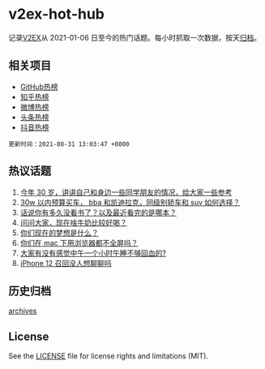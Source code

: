 # v2ex-hot-hub

 记录[V2EX](https://www.v2ex.com/)从 2021-01-06 日至今的热门话题。每小时抓取一次数据，按天[归档](archives)。
 
 ## 相关项目

- [GitHub热榜](https://github.com/snaildev/github-hot-hub)
- [知乎热榜](https://github.com/snaildev/zhihu-hot-hub)
- [微博热榜](https://github.com/snaildev/weibo-hot-hub)
- [头条热榜](https://github.com/snaildev/toutiao-hot-hub)
- [抖音热榜](https://github.com/snaildev/douyin-hot-hub)


 `更新时间：2021-08-31 13:03:47 +0800`

## 热议话题

1. [今年 30 岁，讲讲自己和身边一些同学朋友的情况，给大家一些参考](https://www.v2ex.com/t/798851)
1. [30w 以内预算买车， bba 和凯迪拉克，同级别轿车和 suv 如何选择？](https://www.v2ex.com/t/798832)
1. [话说你有多久没看书了？以及最近看完的是哪本？](https://www.v2ex.com/t/798973)
1. [问问大家，现在啥牛奶比较好喝？](https://www.v2ex.com/t/798939)
1. [你们现在的梦想是什么？](https://www.v2ex.com/t/798978)
1. [你们在 mac 下用浏览器都不全屏吗？](https://www.v2ex.com/t/798836)
1. [大家有没有感觉中午一个小时午睡不够回血的?](https://www.v2ex.com/t/798864)
1. [iPhone 12 召回没人想聊聊吗](https://www.v2ex.com/t/798974)

## 历史归档

[archives](archives)

## License

See the [LICENSE](LICENSE) file for license rights and limitations (MIT).
